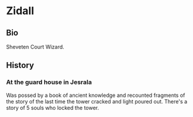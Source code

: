 # Zidall
## Bio
Sheveten Court Wizard.

## History
### At the guard house in Jesrala
Was possed by a book of ancient knowledge and recounted fragments of the story of the last time the tower cracked and light poured out. There's a story of 5 souls who locked the tower.


